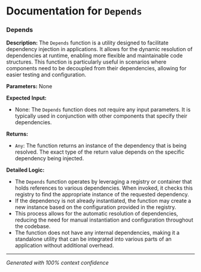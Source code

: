 # Documentation for `Depends`

### Depends

**Description:**
The `Depends` function is a utility designed to facilitate dependency injection in applications. It allows for the dynamic resolution of dependencies at runtime, enabling more flexible and maintainable code structures. This function is particularly useful in scenarios where components need to be decoupled from their dependencies, allowing for easier testing and configuration.

**Parameters:**
None

**Expected Input:**
- None: The `Depends` function does not require any input parameters. It is typically used in conjunction with other components that specify their dependencies.

**Returns:**
- `Any`: The function returns an instance of the dependency that is being resolved. The exact type of the return value depends on the specific dependency being injected.

**Detailed Logic:**
- The `Depends` function operates by leveraging a registry or container that holds references to various dependencies. When invoked, it checks this registry to find the appropriate instance of the requested dependency.
- If the dependency is not already instantiated, the function may create a new instance based on the configuration provided in the registry.
- This process allows for the automatic resolution of dependencies, reducing the need for manual instantiation and configuration throughout the codebase.
- The function does not have any internal dependencies, making it a standalone utility that can be integrated into various parts of an application without additional overhead.

---
*Generated with 100% context confidence*
